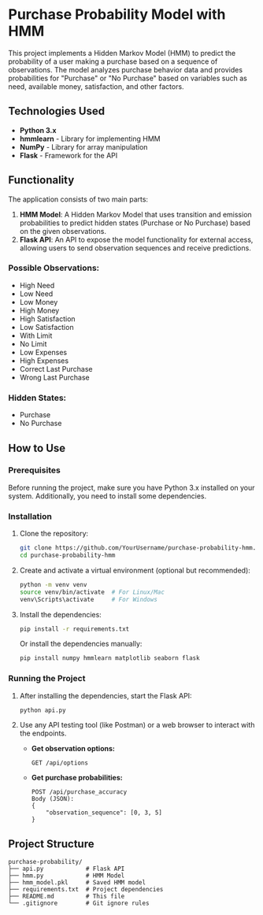 # Purchase Probability Model with HMM

This project implements a Hidden Markov Model (HMM) to predict the probability of a user making a purchase based on a sequence of observations. The model analyzes purchase behavior data and provides probabilities for "Purchase" or "No Purchase" based on variables such as need, available money, satisfaction, and other factors.

## Technologies Used

- **Python 3.x**
- **hmmlearn** - Library for implementing HMM
- **NumPy** - Library for array manipulation
- **Flask** - Framework for the API

## Functionality

The application consists of two main parts:
1. **HMM Model**: A Hidden Markov Model that uses transition and emission probabilities to predict hidden states (Purchase or No Purchase) based on the given observations.
2. **Flask API**: An API to expose the model functionality for external access, allowing users to send observation sequences and receive predictions.

### Possible Observations:
- High Need
- Low Need
- Low Money
- High Money
- High Satisfaction
- Low Satisfaction
- With Limit
- No Limit
- Low Expenses
- High Expenses
- Correct Last Purchase
- Wrong Last Purchase

### Hidden States:
- Purchase
- No Purchase

## How to Use

### Prerequisites

Before running the project, make sure you have Python 3.x installed on your system. Additionally, you need to install some dependencies.

### Installation

1. Clone the repository:

    ```bash
    git clone https://github.com/YourUsername/purchase-probability-hmm.git
    cd purchase-probability-hmm
    ```

2. Create and activate a virtual environment (optional but recommended):

    ```bash
    python -m venv venv
    source venv/bin/activate  # For Linux/Mac
    venv\Scripts\activate     # For Windows
    ```

3. Install the dependencies:

    ```bash
    pip install -r requirements.txt
    ```

    Or install the dependencies manually:

    ```bash
    pip install numpy hmmlearn matplotlib seaborn flask
    ```

### Running the Project

1. After installing the dependencies, start the Flask API:

    ```bash
    python api.py
    ```

2. Use any API testing tool (like Postman) or a web browser to interact with the endpoints.

    - **Get observation options:**
      ```
      GET /api/options
      ```

    - **Get purchase probabilities:**
      ```
      POST /api/purchase_accuracy
      Body (JSON):
      {
          "observation_sequence": [0, 3, 5]
      }
      ```

## Project Structure

```plaintext
purchase-probability/
├── api.py            # Flask API
├── hmm.py            # HMM Model
├── hmm_model.pkl     # Saved HMM model
├── requirements.txt  # Project dependencies
├── README.md         # This file
└── .gitignore        # Git ignore rules
```